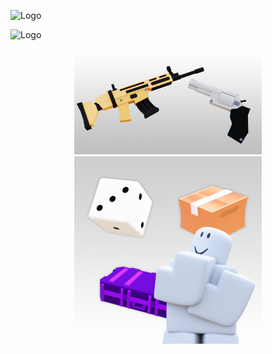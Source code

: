 ![Logo]([(https://raw.githubusercontent.com/squidward5/RRA-Importer/refs/heads/main/New%20Project%20-%202025-09-20T225254.756.png](https://raw.githubusercontent.com/squidward5/RRA-Importer/refs/heads/main/New%20Project%20-%202025-09-20T225254.756.png)))

![Logo]((https://raw.githubusercontent.com/squidward5/RRA-Importer/refs/heads/main/New%20Project%20-%202025-09-20T225254.756.png)](https://raw.githubusercontent.com/squidward5/RRA-Importer/refs/heads/main/Main.png))

<p align="center">
  <img src="https://raw.githubusercontent.com/squidward5/RRA-Importer/refs/heads/main/New%20Project%20-%202025-09-20T225254.756.png" width="300">
  <img src="https://raw.githubusercontent.com/squidward5/RRA-Importer/refs/heads/main/Main.png" width="300">
</p>

